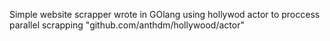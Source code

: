 Simple website scrapper wrote in GOlang
using hollywod actor to proccess parallel scrapping
"github.com/anthdm/hollywood/actor"
